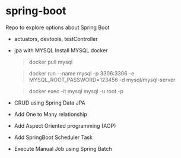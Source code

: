 # spring-boot

Repo to explore options about Spring Boot
 - actuators, devtools, testController
 - jpa with MYSQL 
    Install MYSQL docker
    > docker pull mysql
                    
    > docker run --name mysql -p 3306:3306 -e MYSQL_ROOT_PASSWORD=123456 -d mysql/mysql-server
    
    > docker exec -it mysql mysql -u root -p 
 - CRUD using Spring Data JPA
 - Add One to Many relationship
 - Add Aspect Oriented programming (AOP)
 - Add SpringBoot Scheduler Task
 - Execute Manual Job using Spring Batch